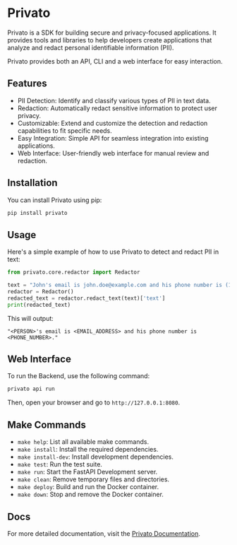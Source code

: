 # Privato

Privato is a SDK for building secure and privacy-focused applications. It provides tools and libraries to help developers create applications that analyze and redact personal identifiable information (PII).

Privato provides both an API, CLI and a web interface for easy interaction.

## Features

- PII Detection: Identify and classify various types of PII in text data.
- Redaction: Automatically redact sensitive information to protect user privacy.
- Customizable: Extend and customize the detection and redaction capabilities to fit specific needs.
- Easy Integration: Simple API for seamless integration into existing applications.
- Web Interface: User-friendly web interface for manual review and redaction.

## Installation
You can install Privato using pip:

```bash
pip install privato
```

## Usage
Here's a simple example of how to use Privato to detect and redact PII in text:

```py
from privato.core.redactor import Redactor

text = "John's email is john.doe@example.com and his phone number is (123) 456-7890."
redactor = Redactor()
redacted_text = redactor.redact_text(text)['text']
print(redacted_text)
```
This will output:
```
"<PERSON>'s email is <EMAIL_ADDRESS> and his phone number is <PHONE_NUMBER>."
```

## Web Interface
To run the Backend, use the following command:

```bash
privato api run
```

Then, open your browser and go to `http://127.0.0.1:8080`.


## Make Commands
- `make help`: List all available make commands.
- `make install`: Install the required dependencies.
- `make install-dev`: Install development dependencies.
- `make test`: Run the test suite.
- `make run`: Start the FastAPI Development server.
- `make clean`: Remove temporary files and directories.
- `make deploy`: Build and run the Docker container.
- `make down`: Stop and remove the Docker container.


## Docs
For more detailed documentation, visit the [Privato Documentation](https://mohammed-saajid.github.io/Privato/).